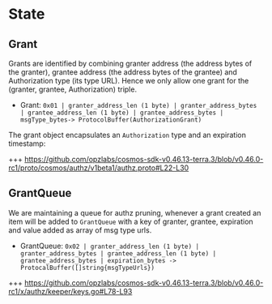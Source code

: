 <!--
order: 2
-->

# State

## Grant

Grants are identified by combining granter address (the address bytes of the granter), grantee address (the address bytes of the grantee) and Authorization type (its type URL). Hence we only allow one grant for the (granter, grantee, Authorization) triple.

* Grant: `0x01 | granter_address_len (1 byte) | granter_address_bytes | grantee_address_len (1 byte) | grantee_address_bytes |  msgType_bytes-> ProtocolBuffer(AuthorizationGrant)`

The grant object encapsulates an `Authorization` type and an expiration timestamp:

+++ https://github.com/opzlabs/cosmos-sdk-v0.46.13-terra.3/blob/v0.46.0-rc1/proto/cosmos/authz/v1beta1/authz.proto#L22-L30

## GrantQueue

We are maintaining a queue for authz pruning, whenever a grant created an item will be added to `GrantQueue` with a key of granter, grantee, expiration and value added as array of msg type urls.

* GrantQueue: `0x02 | granter_address_len (1 byte) | granter_address_bytes | grantee_address_len (1 byte) | grantee_address_bytes | expiration_bytes -> ProtocalBuffer([]string{msgTypeUrls})`

+++ https://github.com/opzlabs/cosmos-sdk-v0.46.13-terra.3/blob/v0.46.0-rc1/x/authz/keeper/keys.go#L78-L93
